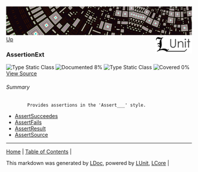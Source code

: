 ![](../Content/LUnit-banner-small.png "")
[<img align="right" src="../Content/LUnit-logo-small.png">](../../README.md)
[Up](../LUnit.md)
### AssertionExt
![Type Static Class](http://b.repl.ca/v1/Type-Static%20Class-lightgrey.png "") ![Documented 8%](http://b.repl.ca/v1/Documented-8%25-red.png "")
![Type Static Class](http://b.repl.ca/v1/Type-Static%20Class-lightgrey.png "") ![Covered 0%](http://b.repl.ca/v1/Covered-0%25-red.png "")
[View Source](../Extensions/AssertionExt.cs)
###### Summary

            Provides assertions in the 'Assert___' style.
            
 - [AssertSucceedes](AssertionExt_AssertSucceedes.md)
 - [AssertFails](AssertionExt_AssertFails.md)
 - [AssertResult](AssertionExt_AssertResult.md)
 - [AssertSource](AssertionExt_AssertSource.md)
---

[Home](../../README.md) | [Table of Contents](../../TableOfContents.md) | 


This markdown was generated by [LDoc](https://github.com/CodeSingularity/LDoc), powered by [LUnit](https://github.com/CodeSingularity/LUnit), [LCore](https://github.com/CodeSingularity/LCore) | 

